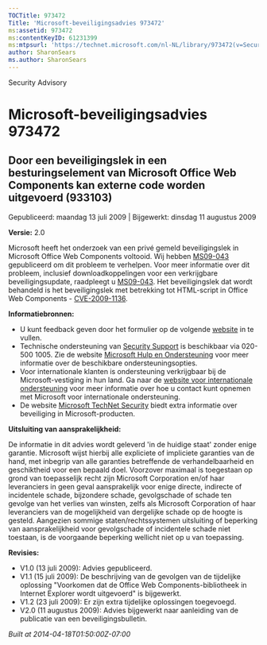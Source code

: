 ```yaml
---
TOCTitle: 973472
Title: 'Microsoft-beveiligingsadvies 973472'
ms:assetid: 973472
ms:contentKeyID: 61231399
ms:mtpsurl: 'https://technet.microsoft.com/nl-NL/library/973472(v=Security.10)'
author: SharonSears
ms.author: SharonSears
---
```


Security Advisory

Microsoft-beveiligingsadvies 973472
===================================

Door een beveiligingslek in een besturingselement van Microsoft Office Web Components kan externe code worden uitgevoerd (933103)
---------------------------------------------------------------------------------------------------------------------------------

Gepubliceerd: maandag 13 juli 2009 | Bijgewerkt: dinsdag 11 augustus 2009

**Versie:** 2.0

Microsoft heeft het onderzoek van een privé gemeld beveiligingslek in Microsoft Office Web Components voltooid. Wij hebben [MS09-043](http://technet.microsoft.com/security/bulletin/ms09-043) gepubliceerd om dit probleem te verhelpen. Voor meer informatie over dit probleem, inclusief downloadkoppelingen voor een verkrijgbare beveiligingsupdate, raadpleegt u [MS09-043](http://technet.microsoft.com/security/bulletin/ms09-043). Het beveiligingslek dat wordt behandeld is het beveiligingslek met betrekking tot HTML-script in Office Web Components - [CVE-2009-1136](http://www.cve.mitre.org/cgi-bin/cvename.cgi?name=cve-2006-1136).

**Informatiebronnen:**

-   U kunt feedback geven door het formulier op de volgende [website](https://support.microsoft.com/common/survey.aspx?scid=sw;en;1257&amp;showpage=1&amp;ws=technet&amp;sd=tech) in te vullen.
-   Technische ondersteuning van [Security Support](http://support.microsoft.com/?ln=nl) is beschikbaar via 020-500 1005. Zie de website [Microsoft Hulp en Ondersteuning](http://support.microsoft.com/) voor meer informatie over de beschikbare ondersteuningsopties.
-   Voor internationale klanten is ondersteuning verkrijgbaar bij de Microsoft-vestiging in hun land. Ga naar de [website voor internationale ondersteuning](http://go.microsoft.com/fwlink/?linkid=21155) voor meer informatie over hoe u contact kunt opnemen met Microsoft voor internationale ondersteuning.
-   De website [Microsoft TechNet Security](http://go.microsoft.com/fwlink/?linkid=21132) biedt extra informatie over beveiliging in Microsoft-producten.

**Uitsluiting van aansprakelijkheid:**

De informatie in dit advies wordt geleverd 'in de huidige staat' zonder enige garantie. Microsoft wijst hierbij alle expliciete of impliciete garanties van de hand, met inbegrip van alle garanties betreffende de verhandelbaarheid en geschiktheid voor een bepaald doel. Voorzover maximaal is toegestaan op grond van toepasselijk recht zijn Microsoft Corporation en/of haar leveranciers in geen geval aansprakelijk voor enige directe, indirecte of incidentele schade, bijzondere schade, gevolgschade of schade ten gevolge van het verlies van winsten, zelfs als Microsoft Corporation of haar leveranciers van de mogelijkheid van dergelijke schade op de hoogte is gesteld. Aangezien sommige staten/rechtssystemen uitsluiting of beperking van aansprakelijkheid voor gevolgschade of incidentele schade niet toestaan, is de voorgaande beperking wellicht niet op u van toepassing.

**Revisies:**

-   V1.0 (13 juli 2009): Advies gepubliceerd.
-   V1.1 (15 juli 2009): De beschrijving van de gevolgen van de tijdelijke oplossing "Voorkomen dat de Office Web Components-bibliotheek in Internet Explorer wordt uitgevoerd" is bijgewerkt.
-   V1.2 (23 juli 2009): Er zijn extra tijdelijke oplossingen toegevoegd.
-   V2.0 (11 augustus 2009): Advies bijgewerkt naar aanleiding van de publicatie van een beveiligingsbulletin.

*Built at 2014-04-18T01:50:00Z-07:00*
